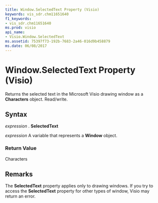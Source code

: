 ```yaml
---
title: Window.SelectedText Property (Visio)
keywords: vis_sdr.chm11651640
f1_keywords:
- vis_sdr.chm11651640
ms.prod: visio
api_name:
- Visio.Window.SelectedText
ms.assetid: 75397f73-192b-7683-2a46-016d9b458879
ms.date: 06/08/2017
---
```



# Window.SelectedText Property (Visio)

Returns the selected text in the Microsoft Visio drawing window as a **Characters** object. Read/write.


## Syntax

 _expression_ . **SelectedText**

 _expression_ A variable that represents a **Window** object.


### Return Value

Characters


## Remarks

The **SelectedText** property applies only to drawing windows. If you try to access the **SelectedText** property for other types of window, Visio may return an error.


